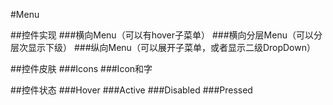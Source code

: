 #Menu

##控件实现
###横向Menu（可以有hover子菜单）
###横向分层Menu（可以分层次显示下级）
###纵向Menu（可以展开子菜单，或者显示二级DropDown）

##控件皮肤
###Icons
###Icon和字

##控件状态
###Hover
###Active
###Disabled
###Pressed